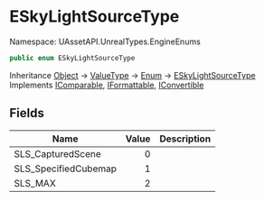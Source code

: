 # ESkyLightSourceType

Namespace: UAssetAPI.UnrealTypes.EngineEnums

```csharp
public enum ESkyLightSourceType
```

Inheritance [Object](https://docs.microsoft.com/en-us/dotnet/api/system.object) → [ValueType](https://docs.microsoft.com/en-us/dotnet/api/system.valuetype) → [Enum](https://docs.microsoft.com/en-us/dotnet/api/system.enum) → [ESkyLightSourceType](./uassetapi.unrealtypes.engineenums.eskylightsourcetype.md)<br>
Implements [IComparable](https://docs.microsoft.com/en-us/dotnet/api/system.icomparable), [IFormattable](https://docs.microsoft.com/en-us/dotnet/api/system.iformattable), [IConvertible](https://docs.microsoft.com/en-us/dotnet/api/system.iconvertible)

## Fields

| Name | Value | Description |
| --- | --: | --- |
| SLS_CapturedScene | 0 |  |
| SLS_SpecifiedCubemap | 1 |  |
| SLS_MAX | 2 |  |

